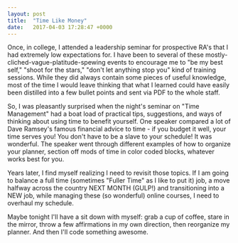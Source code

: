 ```yaml
---
layout: post
title:  "Time Like Money"
date:   2017-04-03 17:28:47 +0000
---
```


Once, in college, I attended a leadership seminar for prospective RA's that I had extremely low expectations for.  I have been to several of these mostly-cliched-vague-platitude-spewing events to encourage me to "be my best self," "shoot for the stars," "don't let anything stop you" kind of training sessions.  While they did always contain some pieces of useful knowledge, most of the time I would leave thinking that what I learned could have easily been distilled into a few bullet points and sent via PDF to the whole staff. 
 
 So, I was pleasantly surprised when the night's seminar on "Time Management" had a boat load of practical tips, suggestions, and ways of thinking about using time to benefit yourself.  One speaker compared a lot of Dave Ramsey's famous financial advice to time - if you budget it well, your time serves you! You don't have to be a slave to your schedule! It was wonderful.  The speaker went through different examples of how to organize your planner, section off mods of time in color coded blocks, whatever works best for you. 
 
 Years later, I find myself realizing I need to revisit those topics.  If I am going to balance a full time (sometimes "Fuller Time" as I like to put it) job, a move halfway across the country NEXT MONTH (GULP!) and transitioning into a NEW job, while managing these (so wonderful) online courses, I need to overhaul my schedule.  
 
Maybe tonight I'll have a sit down with myself: grab a cup of coffee, stare in the mirror, throw a few affirmations in my own direction, then reorganize my planner.  And then I'll code something awesome. 
